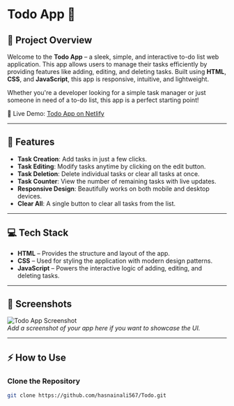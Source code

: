 # Todo App 📝

## 🚀 Project Overview
Welcome to the **Todo App** – a sleek, simple, and interactive to-do list web application. This app allows users to manage their tasks efficiently by providing features like adding, editing, and deleting tasks. Built using **HTML**, **CSS**, and **JavaScript**, this app is responsive, intuitive, and lightweight.

Whether you're a developer looking for a simple task manager or just someone in need of a to-do list, this app is a perfect starting point!

🔗 Live Demo: [Todo App on Netlify](https://todoapp-hasnain.netlify.app/)

---

## 🌟 Features

- **Task Creation**: Add tasks in just a few clicks.
- **Task Editing**: Modify tasks anytime by clicking on the edit button.
- **Task Deletion**: Delete individual tasks or clear all tasks at once.
- **Task Counter**: View the number of remaining tasks with live updates.
- **Responsive Design**: Beautifully works on both mobile and desktop devices.
- **Clear All**: A single button to clear all tasks from the list.

---

## 💻 Tech Stack

- **HTML** – Provides the structure and layout of the app.
- **CSS** – Used for styling the application with modern design patterns.
- **JavaScript** – Powers the interactive logic of adding, editing, and deleting tasks.

---

## 📸 Screenshots

![Todo App Screenshot](https://via.placeholder.com/1000x500?text=Todo+App+Screenshot)  
*Add a screenshot of your app here if you want to showcase the UI.*

---

## ⚡ How to Use

### Clone the Repository
```bash
git clone https://github.com/hasnainali567/Todo.git
